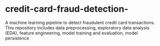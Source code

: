 # credit-card-fraud-detection-
A machine learning pipeline to detect fraudulent credit card transactions. This repository includes data preprocessing, exploratory data analysis (EDA), feature engineering, model training and evaluation, model persistence
